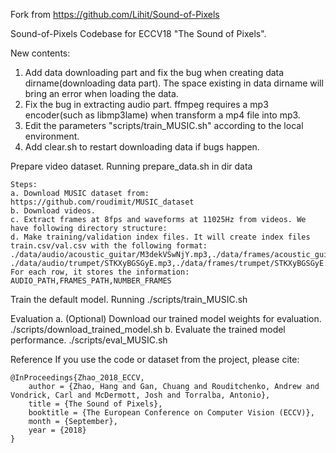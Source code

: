 Fork from https://github.com/Lihit/Sound-of-Pixels

Sound-of-Pixels
Codebase for ECCV18 "The Sound of Pixels".


New contents:
1. Add data downloading part and fix the bug when creating data dirname(downloading data part). The space existing in data dirname will bring an error when loading the data.
2. Fix the bug in extracting audio part. ffmpeg requires a mp3 encoder(such as libmp3lame) when transform a mp4 file into mp3.
3. Edit the parameters "scripts/train_MUSIC.sh" according to the local environment.
4. Add clear.sh to restart downloading data if bugs happen.


Prepare video dataset.
Running prepare_data.sh in dir data

    Steps:
    a. Download MUSIC dataset from: https://github.com/roudimit/MUSIC_dataset
    b. Download videos.
    c. Extract frames at 8fps and waveforms at 11025Hz from videos. We have following directory structure:
    d. Make training/validation index files. It will create index files train.csv/val.csv with the following format:
    ./data/audio/acoustic_guitar/M3dekVSwNjY.mp3,./data/frames/acoustic_guitar/M3dekVSwNjY.mp4,1580
    ./data/audio/trumpet/STKXyBGSGyE.mp3,./data/frames/trumpet/STKXyBGSGyE.mp4,493
    For each row, it stores the information: AUDIO_PATH,FRAMES_PATH,NUMBER_FRAMES


Train the default model.
Running ./scripts/train_MUSIC.sh


Evaluation
a. (Optional) Download our trained model weights for evaluation.
    ./scripts/download_trained_model.sh
b. Evaluate the trained model performance.
    ./scripts/eval_MUSIC.sh


Reference
If you use the code or dataset from the project, please cite:

    @InProceedings{Zhao_2018_ECCV,
        author = {Zhao, Hang and Gan, Chuang and Rouditchenko, Andrew and Vondrick, Carl and McDermott, Josh and Torralba, Antonio},
        title = {The Sound of Pixels},
        booktitle = {The European Conference on Computer Vision (ECCV)},
        month = {September},
        year = {2018}
    }
